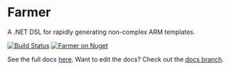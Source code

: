 # Farmer

A .NET DSL for rapidly generating non-complex ARM templates.

[![Build Status](https://compositional-it.visualstudio.com/Farmer/_apis/build/status/CompositionalIT.farmer?branchName=master)](https://compositional-it.visualstudio.com/Farmer/_build/latest?definitionId=14&branchName=master)
[![Farmer on Nuget](https://buildstats.info/nuget/farmer)](https://www.nuget.org/packages/farmer/)

See the full docs [here](https://compositionalit.github.io/farmer). Want to edit the docs? Check out the [docs branch](https://github.com/CompositionalIT/farmer/tree/docs).
